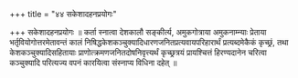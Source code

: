 +++
title = "४४ सकेशादहनप्रयोगः"

+++
सकेशादहनप्रयोगः ॥ कर्ता स्नात्वा देशकालौ सङ्कीर्त्य, अमुकगोत्राया अमुकनाम्न्याः प्रेताया भर्तृवियोगोत्तरमेतावन्तं कालं निषिद्धकेशकञ्चुक्यादिधारणजनितप्रत्यवायपरिहारार्थं प्रत्यब्दमेकैकं कृच्छ्रं, तथा केशकञ्चुक्यादिसहितायाः प्राणोत्क्रमणजनितदोषनिवृत्त्यर्थं कृच्छ्रत्रयं प्रायश्चित्तं हिरण्यदानेन चरित्वा कञ्चुक्यादि परित्यज्य वपनं कारयित्वा संस्नाप्य विधिना दहेत् ॥
